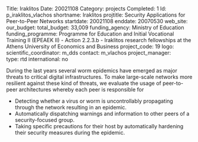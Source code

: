 Title: Iraklitos
Date:  20021108
Category: projects
Completed: 1
Id: p_iraklitos_vlachos
shortname: Iraklitos
projtitle: Security Applications for Peer-to-Peer Networks
startdate: 20021108
enddate: 20070530
web_site:  
our_budget:
total_budget: 33,009
funding_agency: Ministry of Education
funding_programme: Programme for Education and Initial Vocational Training II (EPEAEK II) - Action 2.2.3.b - Iraklitos research fellowships at the Athens University of Economics and Business
project_code: 19
logo:   
scientific_coordinator: m_dds
contact: m_vlachos
project_manager:  
type: rtd
international: no

During the last years several worm epidemics have emerged as major threats to critical digital infrastructures.
To make large-scale networks more resilient against these kind of threats, we evaluate the usage of peer-to-peer architectures whereby each peer is responsible for
<ul>
<li>Detecting whether a virus or worm is uncontrollably propagating through the network resulting in an epidemic.</li>
<li>Automatically dispatching warnings and information to other peers of a security-focused group.</li>
<li>Taking specific precautions for their host by automatically hardening their security measures during the epidemic.</li>  
</ul>
